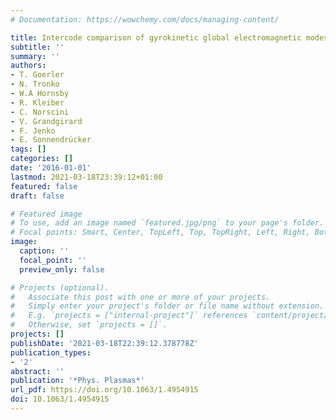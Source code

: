 ```yaml
---
# Documentation: https://wowchemy.com/docs/managing-content/

title: Intercode comparison of gyrokinetic global electromagnetic modes
subtitle: ''
summary: ''
authors:
- T. Goerler
- N. Tronko
- W.A Hornsby
- R. Kleiber
- C. Norscini
- V. Grandgirard
- F. Jenko
- E. Sonnendrücker
tags: []
categories: []
date: '2016-01-01'
lastmod: 2021-03-18T23:39:12+01:00
featured: false
draft: false

# Featured image
# To use, add an image named `featured.jpg/png` to your page's folder.
# Focal points: Smart, Center, TopLeft, Top, TopRight, Left, Right, BottomLeft, Bottom, BottomRight.
image:
  caption: ''
  focal_point: ''
  preview_only: false

# Projects (optional).
#   Associate this post with one or more of your projects.
#   Simply enter your project's folder or file name without extension.
#   E.g. `projects = ["internal-project"]` references `content/project/deep-learning/index.md`.
#   Otherwise, set `projects = []`.
projects: []
publishDate: '2021-03-18T22:39:12.378778Z'
publication_types:
- '2'
abstract: ''
publication: '*Phys. Plasmas*'
url_pdf: https://doi.org/10.1063/1.4954915
doi: 10.1063/1.4954915
---
```

